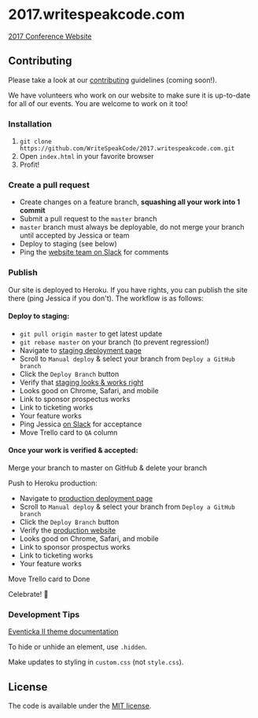 # 2017.writespeakcode.com
[2017 Conference Website](2017.writespeakcode.com)

## Contributing

Please take a look at our [contributing](CONTRIBUTE.md) guidelines (coming soon!).

We have volunteers who work on our website to make sure it is up-to-date for all of our events. You are welcome to work on it too!

### Installation

1. `git clone https://github.com/WriteSpeakCode/2017.writespeakcode.com.git`
1. Open `index.html` in your favorite browser
1. Profit!

### Create a pull request

- Create changes on a feature branch, **squashing all your work into 1 commit**
- Submit a pull request to the `master` branch
 - `master` branch must always be deployable, do not merge your branch until accepted by Jessica or team
- Deploy to staging (see below)
- Ping the [website team on Slack](https://writespeakcode.slack.com/messages/2017_conf_website/) for comments

### Publish

Our site is deployed to Heroku. If you have rights, you can publish
the site there (ping Jessica if you don't). The workflow is as follows:

#### Deploy to staging:

- `git pull origin master` to get latest update
- `git rebase master` on your branch (to prevent regression!)
- Navigate to [staging deployment page](https://dashboard.heroku.com/apps/writespeakcode2017-staging/deploy/github)
- Scroll to `Manual deploy` & select your branch from `Deploy a GitHub branch`
- Click the `Deploy Branch` button
- Verify that [staging looks & works right](https://writespeakcode2017-staging.herokuapp.com/index.html)
 - Looks good on Chrome, Safari, and mobile
 - Link to sponsor prospectus works
 - Link to ticketing works
 - Your feature works
- Ping Jessica [on Slack](https://writespeakcode.slack.com/messages/@jarmstrong/) for acceptance
- Move Trello card to `QA` column

#### Once your work is verified & accepted:

Merge your branch to master on GitHub & delete your branch

Push to Heroku production:

- Navigate to [production deployment page](https://dashboard.heroku.com/apps/writespeakcode2017-production/deploy/github)
- Scroll to `Manual deploy` & select your branch from `Deploy a GitHub branch`
- Click the `Deploy Branch` button
- Verify the [production website](http://2017.writespeakcode.com/)
 - Looks good on Chrome, Safari, and mobile
 - Link to sponsor prospectus works
 - Link to ticketing works
 - Your feature works

Move Trello card to Done

Celebrate! :tada:

### Development Tips

[Eventicka II theme documentation](https://github.com/WriteSpeakCode/2017-raw-template/blob/master/documentation/index.html)

To hide or unhide an element, use `.hidden`.

Make updates to styling in `custom.css` (not `style.css`).

## License

The code is available under the [MIT license](MIT-LICENSE).
